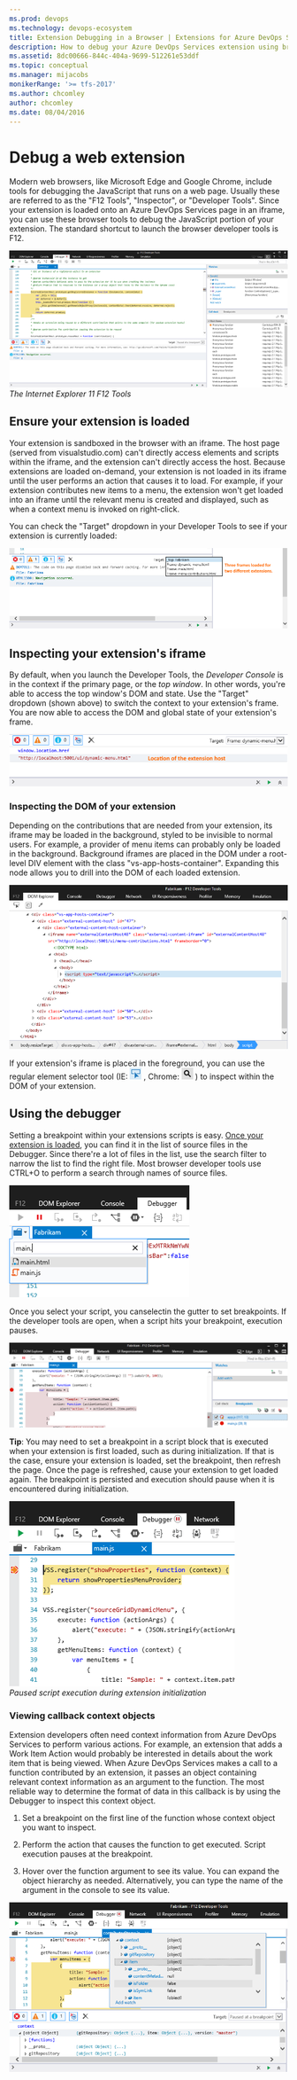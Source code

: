 ```yaml
---
ms.prod: devops
ms.technology: devops-ecosystem
title: Extension Debugging in a Browser | Extensions for Azure DevOps Services
description: How to debug your Azure DevOps Services extension using browser tools.
ms.assetid: 8dc00666-844c-404a-9699-512261e53ddf
ms.topic: conceptual
ms.manager: mijacobs
monikerRange: '>= tfs-2017'
ms.author: chcomley
author: chcomley
ms.date: 08/04/2016
---
```


# Debug a web extension

Modern web browsers, like Microsoft Edge and Google Chrome, include tools for debugging the JavaScript that runs on a web page. Usually these are referred to as the "F12 Tools", "Inspector", or "Developer Tools". Since your extension is loaded onto an Azure DevOps Services page in an iframe, you can use these browser tools to debug the JavaScript portion of your extension. The standard shortcut to launch the browser developer tools is F12. 

![IE11 F12 Tools](../media-procedures/debug-in-browser/ief12tools.png)    
*The Internet Explorer 11 F12 Tools*

<a id="ensure-your-extension-is-loaded"></a>
## Ensure your extension is loaded
Your extension is sandboxed in the browser with an iframe. The host page (served from visualstudio.com) can't directly access elements and scripts within the iframe, and the extension can't directly access the host. Because extensions are loaded on-demand, your extension is not loaded in its iframe until the user performs an action that causes it to load. For example, if your extension contributes new items to a menu, the extension won't get loaded into an iframe until the relevant menu is created and displayed, such as when a context menu is invoked on right-click. 

You can check the "Target" dropdown in your Developer Tools to see if your extension is currently loaded:

![IE11 Target Frame Dropdown](../media-procedures/debug-in-browser/ie11targetframe.png)

## Inspecting your extension's iframe

 By default, when you launch the Developer Tools, the *Developer Console* is in the context if the primary page, or the *top window*. In other words, you're able to access the top window's DOM and state. Use the "Target" dropdown (shown above) to switch the context to your extension's frame. You are now able to access the DOM and global state of your extension's frame.

![IE11 Extension Frame Location](../media-procedures/debug-in-browser/framelocation.png)

### Inspecting the DOM of your extension

Depending on the contributions that are needed from your extension, its iframe may be loaded in the background, styled to be invisible to normal users. For example, a provider of menu items can probably only be loaded in the background. Background iframes are placed in the DOM under a root-level DIV element with the class "vs-app-hosts-container". Expanding this node allows you to drill into the DOM of each loaded extension.

![IE11 Background Extension DOM Placement](../media-procedures/debug-in-browser/bgextcontainer.png)

If your extension's iframe is placed in the foreground, you can use the regular element selector tool (IE: ![IE11 Element Selector Icon](../media-procedures/debug-in-browser/ieelemselector.png) , Chrome: ![Chrome Element Selector Icon](../media-procedures/debug-in-browser/chromeelemselector.png) ) to inspect within the DOM of your extension.

## Using the debugger

Setting a breakpoint within your extensions scripts is easy. [Once your extension is loaded](#ensure-your-extension-is-loaded), you can find it in the list of source files in the Debugger. Since there're a lot of files in the list, use the search filter to narrow the list to find the right file. Most browser developer tools use CTRL+O to perform a search through names of source files. 

![Debugger source files](../media-procedures/debug-in-browser/debuggerfiles.png)

Once you select your script, you canselectin the gutter to set breakpoints. If the developer tools are open, when a script hits your breakpoint, execution pauses.

![Breakpoints](../media-procedures/debug-in-browser/breakpoints.png)

**Tip**: You may need to set a breakpoint in a script block that is executed when your extension is first loaded, such as during initialization. If that is the case, ensure your extension is loaded, set the breakpoint, then refresh the page. Once the page is refreshed, cause your extension to get loaded again. The breakpoint is persisted and execution should pause when it is encountered during initialization.

![Hitting a breakpoint during extension initialization](../media-procedures/debug-in-browser/initbreakpoint.png)    
*Paused script execution during extension initialization*

### Viewing callback context objects

Extension developers often need context information from Azure DevOps Services to perform various actions. For example, an extension that adds a Work Item Action would probably be interested in details about the work item that is being viewed. When Azure DevOps Services makes a call to a function contributed by an extension, it passes an object containing relevant context information as an argument to the function. The most reliable way to determine the format of data in this callback is by using the Debugger to inspect this context object.

1. Set a breakpoint on the first line of the function whose context object you want to inspect.

2. Perform the action that causes the function to get executed. Script execution pauses at the breakpoint.

3. Hover over the function argument to see its value. You can expand the object hierarchy as needed. Alternatively, you can type the name of the argument in the console to see its value.

![Callback context object inspection](../media-procedures/debug-in-browser/contextobject.png)
